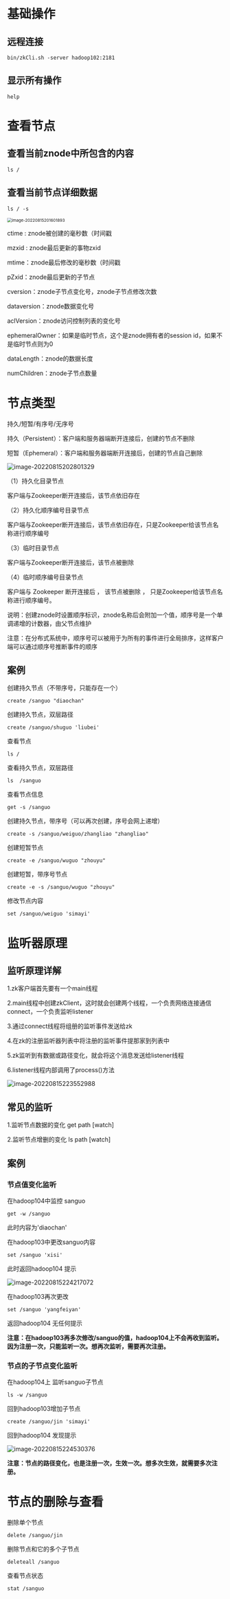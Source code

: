 # 基础操作

## 远程连接

```
bin/zkCli.sh -server hadoop102:2181
```



## 显示所有操作

```
help
```



# 查看节点

## 查看当前znode中所包含的内容

```
ls /
```



## **查看当前节点详细数据**

```
ls / -s
```



<img src="picture/image-20220815201601893.png" alt="image-20220815201601893" style="zoom: 67%;" />



ctime : znode被创建的毫秒数（时间戳

mzxid : znode最后更新的事物zxid

mtime：znode最后修改的毫秒数（时间戳

pZxid：znode最后更新的子节点

cversion：znode子节点变化号，znode子节点修改次数

dataversion：znode数据变化号

aclVersion：znode访问控制列表的变化号

ephemeralOwner：如果是临时节点，这个是znode拥有者的session id，如果不是临时节点则为0

dataLength：znode的数据长度

numChildren：znode子节点数量



# 节点类型

持久/短暂/有序号/无序号

持久（Persistent）：客户端和服务器端断开连接后，创建的节点不删除

短暂（Ephemeral）：客户端和服务器端断开连接后，创建的节点自己删除

![image-20220815202801329](picture/image-20220815202801329.png)

（1）持久化目录节点

客户端与Zookeeper断开连接后，该节点依旧存在

（2）持久化顺序编号目录节点

客户端与Zookeeper断开连接后，该节点依旧存在，只是Zookeeper给该节点名称进行顺序编号

（3）临时目录节点

客户端与Zookeeper断开连接后，该节点被删除

（4）临时顺序编号目录节点

客户端与 Zookeeper 断开连接后 ， 该节点被删除 ， 只是Zookeeper给该节点名称进行顺序编号。



说明：创建znode时设置顺序标识，znode名称后会附加一个值，顺序号是一个单调递增的计数器，由父节点维护

注意：在分布式系统中，顺序号可以被用于为所有的事件进行全局排序，这样客户端可以通过顺序号推断事件的顺序



## 案例

创建持久节点（不带序号，只能存在一个）

```
create /sanguo "diaochan"
```

创建持久节点，双层路径

```
create /sanguo/shuguo 'liubei'
```

查看节点

```
ls /
```

查看持久节点，双层路径

```
ls  /sanguo
```

查看节点信息

```
get -s /sanguo
```

创建持久节点，带序号（可以再次创建，序号会网上递增）

```
create -s /sanguo/weiguo/zhangliao "zhangliao"
```

创建短暂节点

```
create -e /sanguo/wuguo "zhouyu"
```

创建短暂，带序号节点

```
create -e -s /sanguo/wuguo "zhouyu"
```

修改节点内容

```
set /sanguo/weiguo 'simayi'
```



# 监听器原理

## 监听原理详解

1.zk客户端首先要有一个main线程

2.main线程中创建zkClient，这时就会创建两个线程，一个负责网络连接通信 connect，一个负责监听listener

3.通过connect线程将组册的监听事件发送给zk

4.在zk的注册监听器列表中将注册的监听事件提那家到列表中

5.zk监听到有数据或路径变化，就会将这个消息发送给listener线程

6.listener线程内部调用了process()方法



![image-20220815223552988](picture/image-20220815223552988.png)



## 常见的监听

1.监听节点数据的变化 get path [watch]

2.监听节点增删的变化 ls path [watch]



## 案例

### 节点值变化监听

在hadoop104中监控 sanguo

```
get -w /sanguo
```

此时内容为'diaochan'



在hadoop103中更改sanguo内容

```
set /sanguo 'xisi'
```

此时返回hadoop104 提示

![image-20220815224217072](picture/image-20220815224217072.png)

在hadoop103再次更改

```
set /sanguo 'yangfeiyan'
```

返回hadoop104 无任何提示



**注意：在hadoop103再多次修改/sanguo的值，hadoop104上不会再收到监听。因为注册一次，只能监听一次。想再次监听，需要再次注册。**



### 节点的子节点变化监听

在hadoop104上 监听sanguo子节点

```
ls -w /sanguo
```

回到hadoop103增加子节点

```
create /sanguo/jin 'simayi'
```

回到hadoop104 发现提示

![image-20220815224530376](picture/image-20220815224530376.png)

**注意：节点的路径变化，也是注册一次，生效一次。想多次生效，就需要多次注册。**



# 节点的删除与查看

删除单个节点

```
delete /sanguo/jin
```

删除节点和它的多个子节点

```
deleteall /sanguo
```

查看节点状态

```
stat /sanguo
```

